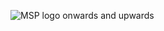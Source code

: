 ![MSP logo](https://github.com/user-attachments/assets/d5b0c23e-e5ff-47e0-a617-16318b014458)
onwards and upwards
